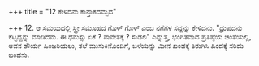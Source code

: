 +++
title = "12 ಕೇಳಿದನು ಕಾನ್ತಾಕದಮ್ಬದ"

+++
12. ಆ ಸಮಯದಲ್ಲಿ ಸ್ತ್ರೀ ಸಮೂಹದ ಗೊಳ್ ಗೊಳ್ ಎಂಬ ನಗೆಗಳ ಸದ್ದನ್ನು ಕೇಳಿದನು. "ದ್ರುಪದನು ಕೆಟ್ಟದ್ದನ್ನು ಮಾಡಿದನು. ಈ ಧನುಸ್ಸು ಏಕೆ ? ನಾನೇತಕ್ಕೆ ? ಸುಡಲಿ" ಎನ್ನುತ್ತ, ಭಂಗಿತವಾದ ಪ್ರತಿಷ್ಠೆಯ ಚಿಂತೆಯಲ್ಲಿ, ಅವನ ಶೌರ್ಯ ಹಿಂಜರಿಯಲು, ತಲೆ ಮುಸುಕಿನೊಂದಿಗೆ, ಬಳೆಯನ್ನು ಮೀನ ಖಂಡಕ್ಕೆ ತಿರುಗಿಸಿ ಹಿಂದಕ್ಕೆ ಸರಿದು ಬಂದನು.